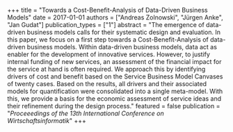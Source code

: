 +++
title = "Towards a Cost-Benefit-Analysis of Data-Driven Business Models"
date = 2017-01-01
authors = ["Andreas Zolnowski", "Jürgen Anke", "Jan Gudat"]
publication_types = ["1"]
abstract = "The emergence of data-driven business models calls for their systematic design and evaluation. In this paper, we focus on a first step towards a Cost-Benefit-Analysis of data-driven business models. Within data-driven business models, data act as enabler for the development of innovative services. However, to justify internal funding of new services, an assessment of the financial impact for the service at hand is often required. We approach this by identifying drivers of cost and benefit based on the Service Business Model Canvases of twenty cases. Based on the results, all drivers and their associated models for quantification were consolidated into a single meta-model. With this, we provide a basis for the economic assessment of service ideas and their refinement during the design process."
featured = false
publication = "*Proceeedings of the 13th International Conference on Wirtschaftsinformatik*"
+++

